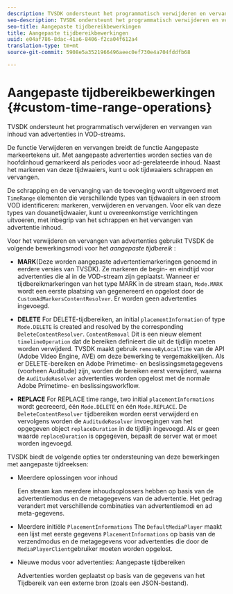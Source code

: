 ```yaml
---
description: TVSDK ondersteunt het programmatisch verwijderen en vervangen van inhoud van advertenties in VOD-streams.
seo-description: TVSDK ondersteunt het programmatisch verwijderen en vervangen van inhoud van advertenties in VOD-streams.
seo-title: Aangepaste tijdbereikbewerkingen
title: Aangepaste tijdbereikbewerkingen
uuid: e04af786-8dac-41a6-8406-f2ca04f612a4
translation-type: tm+mt
source-git-commit: 5908e5a3521966496aeec0ef730e4a704fddfb68

---
```



# Aangepaste tijdbereikbewerkingen {#custom-time-range-operations}

TVSDK ondersteunt het programmatisch verwijderen en vervangen van inhoud van advertenties in VOD-streams.

De functie Verwijderen en vervangen breidt de functie Aangepaste markeertekens uit. Met aangepaste advertenties worden secties van de hoofdinhoud gemarkeerd als periodes voor ad-gerelateerde inhoud. Naast het markeren van deze tijdwaaiers, kunt u ook tijdwaaiers schrappen en vervangen.

De schrapping en de vervanging van de toevoeging wordt uitgevoerd met `TimeRange` elementen die verschillende types van tijdwaaiers in een stroom VOD identificeren: markeren, verwijderen en vervangen. Voor elk van deze types van douanetijdwaaier, kunt u overeenkomstige verrichtingen uitvoeren, met inbegrip van het schrappen en het vervangen van advertentie inhoud.

Voor het verwijderen en vervangen van advertenties gebruikt TVSDK de volgende bewerkingsmodi voor het *aangepaste tijdbereik* :

* **MARK**(Deze worden aangepaste advertentiemarkeringen genoemd in eerdere versies van TVSDK). Ze markeren de begin- en eindtijd voor advertenties die al in de VOD-stream zijn geplaatst. Wanneer er tijdbereikmarkeringen van het type MARK in de stream staan, `Mode.MARK` wordt een eerste plaatsing van gegenereerd en opgelost door de `CustomAdMarkersContentResolver`. Er worden geen advertenties ingevoegd.

* **DELETE** For DELETE-tijdbereiken, an initial `placementInformation` of type `Mode.DELETE` is created and resolved by the corresponding `DeleteContentResolver`. `ContentRemoval` Dit is een nieuw element `timelineOperation` dat de bereiken definieert die uit de tijdlijn moeten worden verwijderd. TVSDK maakt gebruik `removeByLocalTime` van de API (Adobe Video Engine, AVE) om deze bewerking te vergemakkelijken. Als er DELETE-bereiken en Adobe Primetime- en beslissingsmetagegevens (voorheen Auditude) zijn, worden de bereiken eerst verwijderd, waarna de `AuditudeResolver` advertenties worden opgelost met de normale Adobe Primetime- en beslissingsworkflow.

* **REPLACE** For REPLACE time range, two initial `placementInformations` wordt gecreeerd, één `Mode.DELETE` en één `Mode.REPLACE`. De `DeleteContentResolver` tijdbereiken worden eerst verwijderd en vervolgens worden de `AuditudeResolver` invoegingen van het opgegeven object `replaceDuration` in de tijdlijn ingevoegd. Als er geen waarde `replaceDuration` is opgegeven, bepaalt de server wat er moet worden ingevoegd.

TVSDK biedt de volgende opties ter ondersteuning van deze bewerkingen met aangepaste tijdreeksen:

* Meerdere oplossingen voor inhoud

   Een stream kan meerdere inhoudsoplossers hebben op basis van de advertentiemodus en de metagegevens van de advertentie. Het gedrag verandert met verschillende combinaties van advertentiemodi en ad meta-gegevens.
* Meerdere initiële `PlacementInformations` The `DefaultMediaPlayer` maakt een lijst met eerste gegevens `PlacementInformations` op basis van de verzendmodus en de metagegevens voor advertenties die door de `MediaPlayerClient`gebruiker moeten worden opgelost.

* Nieuwe modus voor advertenties: Aangepaste tijdbereiken

   Advertenties worden geplaatst op basis van de gegevens van het Tijdbereik van een externe bron (zoals een JSON-bestand).